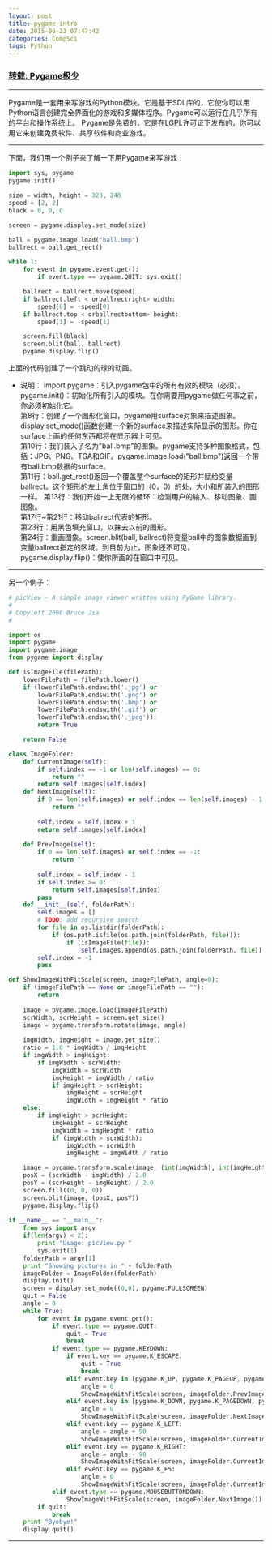 ```yaml
---
layout: post
title: pygame-intro
date: 2015-06-23 07:47:42
categories: CompSci
tags: Python
---
```


### [转载: Pygame极少](http://www.cnblogs.com/kex1n/archive/2010/03/19/2286509.html)

***

 Pygame是一套用来写游戏的Python模块。它是基于SDL库的，它使你可以用Python语言创建完全界面化的游戏和多媒体程序。Pygame可以运行在几乎所有的平台和操作系统上。
     Pygame是免费的，它是在LGPL许可证下发布的，你可以用它来创建免费软件、共享软件和商业游戏。
***

下面，我们用一个例子来了解一下用Pygame来写游戏：

~~~python
import sys, pygame
pygame.init()

size = width, height = 320, 240
speed = [2, 2]
black = 0, 0, 0

screen = pygame.display.set_mode(size)

ball = pygame.image.load("ball.bmp")
ballrect = ball.get_rect()

while 1:
    for event in pygame.event.get():
        if event.type == pygame.QUIT: sys.exit()

    ballrect = ballrect.move(speed)
    if ballrect.left < orballrectright> width:
        speed[0] = -speed[0]
    if ballrect.top < orballrectbottom> height:
        speed[1] = -speed[1]

    screen.fill(black)
    screen.blit(ball, ballrect)
    pygame.display.flip()
~~~

上面的代码创建了一个跳动的球的动画。

- 说明：
import pygame：引入pygame包中的所有有效的模块（必须）。  
pygame.init()：初始化所有引入的模块。在你需要用pygame做任何事之前，你必须初始化它。  
第8行：创建了一个图形化窗口，pygame用surface对象来描述图象。display.set_mode()函数创建一个新的surface来描述实际显示的图形。你在surface上画的任何东西都将在显示器上可见。  
第10行：我们装入了名为"ball.bmp"的图象。pygame支持多种图象格式，包括：JPG、PNG、TGA和GIF。pygame.image.load("ball.bmp")返回一个带有ball.bmp数据的surface。  
第11行：ball.get_rect()返回一个覆盖整个surface的矩形并赋给变量ballrect。这个矩形的左上角位于窗口的（0，0）的处，大小和所装入的图形一样。
第13行：我们开始一上无限的循环：检测用户的输入、移动图象、画图象。  
第17行~第21行：移动ballrect代表的矩形。  
第23行：用黑色填充窗口，以抹去以前的图形。  
第24行：重画图象。screen.blit(ball, ballrect)将变量ball中的图象数据画到变量ballrect指定的区域。到目前为止，图象还不可见。  
pygame.display.flip()：使你所画的在窗口中可见。  

***

另一个例子：

~~~ python
# picView - A simple image viewer written using PyGame library.
#
# Copyleft 2008 Bruce Jia
#

import os
import pygame
import pygame.image
from pygame import display

def isImageFile(filePath):
    lowerFilePath = filePath.lower()
    if (lowerFilePath.endswith('.jpg') or
        lowerFilePath.endswith('.png') or
        lowerFilePath.endswith('.bmp') or
        lowerFilePath.endswith('.gif') or
        lowerFilePath.endswith('.jpeg')):
        return True

    return False

class ImageFolder:
    def CurrentImage(self):
        if self.index == -1 or len(self.images) == 0:
            return ""
        return self.images[self.index]
    def NextImage(self):
        if 0 == len(self.images) or self.index == len(self.images) - 1:
            return ""
        
        self.index = self.index + 1
        return self.images[self.index]
        
    def PrevImage(self):
        if 0 == len(self.images) or self.index == -1:
            return ""
        
        self.index = self.index - 1
        if self.index >= 0:
            return self.images[self.index]
        pass
    def __init__(self, folderPath):
        self.images = []
        # TODO: add recursive search
        for file in os.listdir(folderPath):
            if (os.path.isfile(os.path.join(folderPath, file))):
                if (isImageFile(file)):
                    self.images.append(os.path.join(folderPath, file))
        self.index = -1
        pass

def ShowImageWithFitScale(screen, imageFilePath, angle=0):
    if (imageFilePath == None or imageFilePath == ""):
        return
    
    image = pygame.image.load(imageFilePath)
    scrWidth, scrHeight = screen.get_size()
    image = pygame.transform.rotate(image, angle)
        
    imgWidth, imgHeight = image.get_size()
    ratio = 1.0 * imgWidth / imgHeight
    if imgWidth > imgHeight:
        if imgWidth > scrWidth:
            imgWidth = scrWidth
            imgHeight = imgWidth / ratio
            if imgHeight > scrHeight:
                imgHeight = scrHeight
                imgWidth = imgHeight * ratio
    else:
        if imgHeight > scrHeight:
            imgHeight = scrHeight
            imgWidth = imgHeight * ratio
            if (imgWidth > scrWidth):
                imgWidth = scrWidth
                imgHeight = imgWidth / ratio

    image = pygame.transform.scale(image, (int(imgWidth), int(imgHeight)))
    posX = (scrWidth - imgWidth) / 2.0
    posY = (scrHeight - imgHeight) / 2.0
    screen.fill((0, 0, 0))
    screen.blit(image, (posX, posY))
    pygame.display.flip()
        
if __name__ == "__main__":
    from sys import argv
    if(len(argv) < 2):
        print "Usage: picView.py "
        sys.exit(1)
    folderPath = argv[1]
    print "Showing pictures in " + folderPath
    imageFolder = ImageFolder(folderPath)
    display.init()
    screen = display.set_mode((0,0), pygame.FULLSCREEN)
    quit = False
    angle = 0
    while True:
        for event in pygame.event.get():
            if event.type == pygame.QUIT:
                quit = True
                break
            if event.type == pygame.KEYDOWN:
                if event.key == pygame.K_ESCAPE:
                    quit = True
                    break
                elif event.key in [pygame.K_UP, pygame.K_PAGEUP, pygame.K_F7, pygame.K_BACKSPACE]:
                    angle = 0
                    ShowImageWithFitScale(screen, imageFolder.PrevImage(), angle)
                elif event.key in [pygame.K_DOWN, pygame.K_PAGEDOWN, pygame.K_F8, pygame.K_RETURN, pygame.K_SPACE]:
                    angle = 0
                    ShowImageWithFitScale(screen, imageFolder.NextImage(), angle)
                elif event.key == pygame.K_LEFT:
                    angle = angle + 90
                    ShowImageWithFitScale(screen, imageFolder.CurrentImage(), angle)
                elif event.key == pygame.K_RIGHT:
                    angle = angle - 90
                    ShowImageWithFitScale(screen, imageFolder.CurrentImage(), angle)
                elif event.key == pygame.K_F5:
                    angle = 0
                    ShowImageWithFitScale(screen, imageFolder.CurrentImage(), angle)
            elif event.type == pygame.MOUSEBUTTONDOWN:
                ShowImageWithFitScale(screen, imageFolder.NextImage())
        if quit:
            break
    print "Byebye!"
    display.quit()

~~~

---
